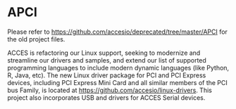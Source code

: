 # APCI
Please refer to https://github.com/accesio/deprecated/tree/master/APCI for the old project files.

ACCES is refactoring our Linux support, seeking to modernize and streamline our drivers and samples, and extend our list of supported programming languages to include modern dynamic languages (like Python, R, Java, etc).
The new Linux driver package for PCI and PCI Express devices, including PCI Express Mini Card and all similar members of the PCI bus Family, is located at https://github.com/accesio/linux-drivers.
This project also incorporates USB and drivers for ACCES Serial devices.
